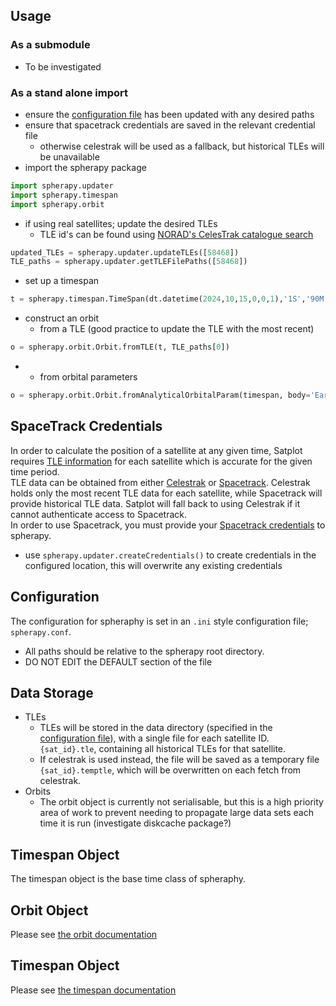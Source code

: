 

## Usage
### As a submodule
- To be investigated

### As a stand alone import
- ensure the [configuration file](spheraphy.conf) has been updated with any desired paths
- ensure that spacetrack credentials are saved in the relevant credential file
	- otherwise celestrak will be used as a fallback, but historical TLEs will be unavailable
- import the spherapy package
```python
import spherapy.updater
import spherapy.timespan
import spherapy.orbit
```
- if using real satellites; update the desired TLEs
	- TLE id's can be found using [NORAD's CelesTrak catalogue search](https://celestrak.org/satcat/search.php)
```python
updated_TLEs = spherapy.updater.updateTLEs([58468])
TLE_paths = spherapy.updater.getTLEFilePaths([58468])
```
- set up a timespan
```python
t = spherapy.timespan.TimeSpan(dt.datetime(2024,10,15,0,0,1),'1S','90M')
```
- construct an orbit
	- from a TLE (good practice to update the TLE with the most recent)
```python
o = spherapy.orbit.Orbit.fromTLE(t, TLE_paths[0])
```  
-	- from orbital parameters
```python
o = spherapy.orbit.Orbit.fromAnalyticalOrbitalParam(timespan, body='Earth', a=6978, ecc=0, inc=0, raan=0, argp=0, mean_nu=0, name='Analytical', astrobodies=True)
```  

## SpaceTrack Credentials
In order to calculate the position of a satellite at any given time, Satplot requires [TLE information](https://en.wikipedia.org/wiki/Two-line_element_set) for each satellite which is accurate for the given time period.  
TLE data can be obtained from either [Celestrak](https://celestrak.org/) or [Spacetrack](https://www.space-track.org/). 
Celestrak holds only the most recent TLE data for each satellite, while Spacetrack will provide historical TLE data. Satplot will fall back to using Celestrak if it cannot authenticate access to Spacetrack.  
In order to use Spacetrack, you must provide your [Spacetrack credentials](https://www.space-track.org/auth/createAccount) to spherapy.

- use `spherapy.updater.createCredentials()` to create credentials in the configured location, this will overwrite any existing credentials

## Configuration
The configuration for spheraphy is set in an `.ini` style configuration file; `spherapy.conf`.
- All paths should be relative to the spherapy root directory.
- DO NOT EDIT the DEFAULT section of the file

## Data Storage
- TLEs
	- TLEs will be stored in the data directory (specified in the [configuration file](spheraphy.conf)), with a single file for each satellite ID.
	 `{sat_id}.tle`, containing all historical TLEs for that satellite.
	- If celestrak is used instead, the file will be saved as a temporary file `{sat_id}.temptle`, which will be overwritten on each fetch from celestrak.
- Orbits
	- The orbit object is currently not serialisable, but this is a high priority area of work to prevent needing to propagate large data sets each time it is run (investigate diskcache package?)

## Timespan Object
The timespan object is the base time class of spheraphy.


## Orbit Object
Please see [the orbit documentation](docs/orbit.md)

## Timespan Object
Please see [the timespan documentation](docs/timespan.md)
